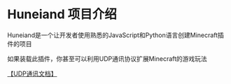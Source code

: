 # Huneiand 项目介绍

Huneiand是一个让开发者使用熟悉的JavaScript和Python语言创建Minecraft插件的项目

如果装载此插件，你甚至可以利用UDP通讯协议扩展Minecraft的游戏玩法

[【UDP通讯文档】](Docs/UDP/index.md "UDP网络协议通讯文档")
